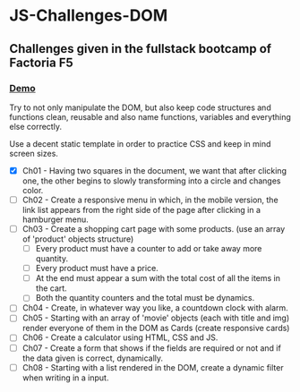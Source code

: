 # JS-Challenges-DOM

## Challenges given in the fullstack bootcamp of Factoria F5

### <a href='https://jaumevibu.github.io/JS-Challenges-DOM/'>Demo</a>

Try to not only manipulate the DOM, but also keep code structures and functions clean, reusable and also name functions, variables and everything else correctly.

Use a decent static template in order to practice CSS and keep in mind screen sizes.

-[x] Ch01 - Having two squares in the document, we want that after clicking one, the other begins to slowly transforming into a circle and changes color.  
-[ ] Ch02 - Create a responsive menu in which, in the mobile version, the link list appears from the right side of the page after clicking in a hamburger menu.  
-[ ] Ch03 - Create a shopping cart page with some products. (use an array of 'product' objects structure)  
    -[ ] Every product must have a counter to add or take away more quantity.  
    -[ ] Every product must have a price.  
    -[ ] At the end must appear a sum with the total cost of all the items in the cart.  
    -[ ] Both the quantity counters and the total must be dynamics.  
-[ ] Ch04 - Create, in whatever way you like, a countdown clock with alarm.  
-[ ] Ch05 - Starting with an array of 'movie' objects (each with title<string> and img<string>) render everyone of them in the DOM as Cards (create responsive cards)  
-[ ] Ch06 - Create a calculator using HTML, CSS and JS.  
-[ ] Ch07 - Create a form that shows if the fields are required or not and if the data given is correct, dynamically.  
-[ ] Ch08 - Starting with a list rendered in the DOM, create a dynamic filter when writing in a input.  